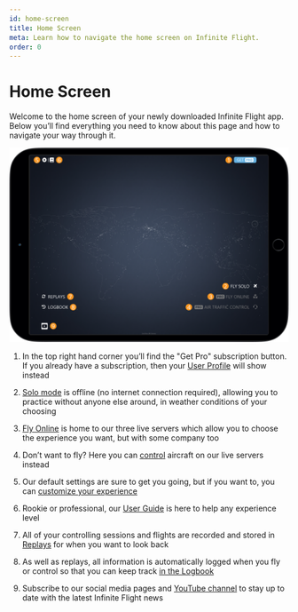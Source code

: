 ```yaml
---
id: home-screen
title: Home Screen
meta: Learn how to navigate the home screen on Infinite Flight.
order: 0
---
```


# Home Screen

Welcome to the home screen of your newly downloaded Infinite Flight app. Below you’ll find everything you need to know about this page and how to navigate your way through it.

![Home Screen](_images/manual/frames/home-screen.png)



1. In the top right hand corner you’ll find the "Get Pro" subscription button. If you already have a subscription, then your [User Profile](/guide/getting-started-guide/home-user-interface/user-profile) will show instead

   

2. [Solo mode](/guide/getting-started-guide/home-user-interface/fly-solo#fly-solo) is offline (no internet connection required), allowing you to practice without anyone else around, in weather conditions of your choosing

   

3. [Fly Online](/guide/getting-started-guide/home-user-interface/fly-online#fly-online) is home to our three live servers which allow you to choose the experience you want, but with some company too 

   

4. Don’t want to fly? Here you can [control](/guide/getting-started-guide/home-user-interface/air-traffic-control#air-traffic-control) aircraft on our live servers instead

   

5. Our default settings are sure to get you going, but if you want to, you can [customize your experience](/guide/getting-started-guide/home-user-interface/settings#settings)

   

6. Rookie or professional, our [User Guide](/guide) is here to help any experience level

   

7. All of your controlling sessions and flights are recorded and stored in [Replays](/guide/getting-started-guide/home-user-interface/replays#replays) for when you want to look back

   

8. As well as replays, all information is automatically logged when you fly or control so that you can keep track [in the Logbook](/guide-guide/getting-started/home-user-interface/logbook#logbook)

   

9. Subscribe to our social media pages and [YouTube channel](https://www.youtube.com/user/infiniteflightapp) to stay up to date with the latest Infinite Flight news

 